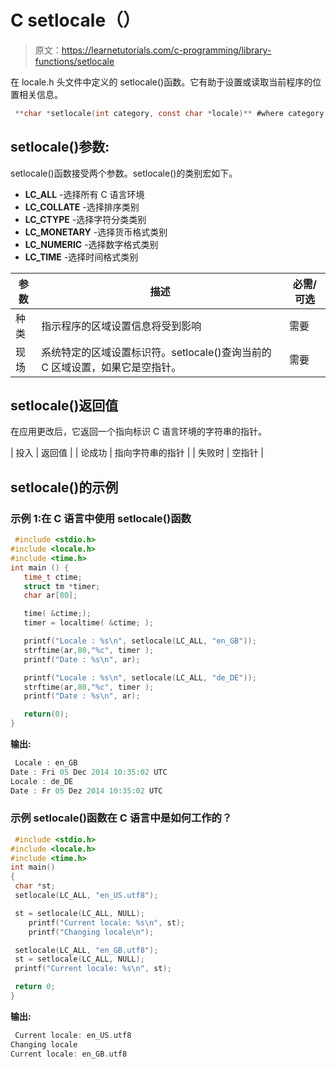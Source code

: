 # C setlocale（）

> 原文：<https://learnetutorials.com/c-programming/library-functions/setlocale>

在 locale.h 头文件中定义的 setlocale()函数。它有助于设置或读取当前程序的位置相关信息。

```c
 **char *setlocale(int category, const char *locale)** #where category will be any of the macro 

```

## setlocale()参数:

setlocale()函数接受两个参数。setlocale()的类别宏如下。

*   **LC_ALL** -选择所有 C 语言环境
*   **LC_COLLATE** -选择排序类别
*   **LC_CTYPE** -选择字符分类类别
*   **LC_MONETARY** -选择货币格式类别
*   **LC_NUMERIC** -选择数字格式类别
*   **LC_TIME** -选择时间格式类别

| 参数 | 描述 | 必需/可选 |
| --- | --- | --- |
| 种类 | 指示程序的区域设置信息将受到影响 | 需要 |
| 现场 | 系统特定的区域设置标识符。setlocale()查询当前的 C 区域设置，如果它是空指针。 | 需要 |

## setlocale()返回值

在应用更改后，它返回一个指向标识 C 语言环境的字符串的指针。

| 投入 | 返回值 |
| 论成功 | 指向字符串的指针 |
| 失败时 | 空指针 |

## setlocale()的示例

### 示例 1:在 C 语言中使用 setlocale()函数

```c
 #include <stdio.h>
#include <locale.h>
#include <time.h>
int main () {
   time_t ctime;
   struct tm *timer;
   char ar[80];

   time( &ctime;);
   timer = localtime( &ctime; );

   printf("Locale : %s\n", setlocale(LC_ALL, "en_GB"));
   strftime(ar,80,"%c", timer );
   printf("Date : %s\n", ar);

   printf("Locale : %s\n", setlocale(LC_ALL, "de_DE"));
   strftime(ar,80,"%c", timer );
   printf("Date : %s\n", ar);

   return(0);
} 

```

**输出:**

```c
 Locale : en_GB                                                            
Date : Fri 05 Dec 2014 10:35:02 UTC                                       
Locale : de_DE                                                            
Date : Fr 05 Dez 2014 10:35:02 UTC 
```

### 示例 setlocale()函数在 C 语言中是如何工作的？

```c
 #include <stdio.h>
#include <locale.h>
#include <time.h>
int main()
{
 char *st;
 setlocale(LC_ALL, "en_US.utf8");

 st = setlocale(LC_ALL, NULL);
    printf("Current locale: %s\n", st);
    printf("Changing locale\n");

 setlocale(LC_ALL, "en_GB.utf8");
 st = setlocale(LC_ALL, NULL);
 printf("Current locale: %s\n", st);

 return 0;
} 

```

**输出:**

```c
 Current locale: en_US.utf8
Changing locale
Current locale: en_GB.utf8 
```